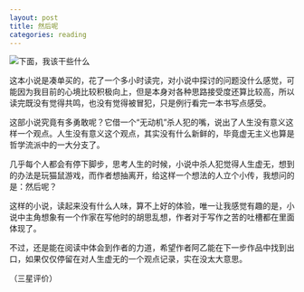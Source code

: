 ```yaml
---
layout: post
title: 然后呢	
categories: reading
---
```


![下面，我该干些什么](https://img3.doubanio.com/lpic/s7083674.jpg)

这本小说是凑单买的，花了一个多小时读完，对小说中探讨的问题没什么感觉，可能因为我目前的心境比较积极向上，但是本身对各种思路接受度还算比较高，所以读完既没有觉得共鸣，也没有觉得被冒犯，只是例行看完一本书写点感受。

这部小说究竟有多勇敢呢？它借一个“无动机”杀人犯的嘴，说出了人生没有意义这样一个观点。人生没有意义这个观点，其实没有什么新鲜的，毕竟虚无主义也算是哲学流派中的一大分支了。

几乎每个人都会有停下脚步，思考人生的时候，小说中杀人犯觉得人生虚无，想到的办法是玩猫鼠游戏，而作者想抽离开，给这样一个想法的人立个小传，我想问的是：然后呢？

这样的小说，读起来没有什么人味，算不上好的体验，唯一让我感觉有趣的是，小说中主角想象有一个作家在写他时的胡思乱想，作者对于写作之苦的吐槽都在里面体现了。

不过，还是能在阅读中体会到作者的力道，希望作者阿乙能在下一步作品中找到出口，如果仅仅停留在对人生虚无的一个观点记录，实在没太大意思。

（三星评价）

